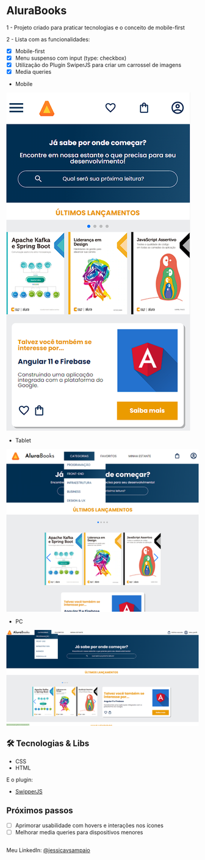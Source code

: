 # AluraBooks

1 - Projeto criado para praticar tecnologias e o conceito de mobile-first

2 - Lista com as funcionalidades:

- [X] Mobile-first
- [X] Menu suspenso com input (type: checkbox)
- [X] Utilização do Plugin SwiperJS para criar um carrossel de imagens
- [X] Media queries

* Mobile

![aluraBooks](https://github.com/jessicavsampaio/alurabooks/blob/main/prints%20projeto/Mobile.png)

* Tablet

![aluraBooks](https://github.com/jessicavsampaio/alurabooks/blob/main/prints%20projeto/Tablet.png)

* PC

![aluraBooks](https://github.com/jessicavsampaio/alurabooks/blob/main/prints%20projeto/PC.png)

## 🛠️ Tecnologias & Libs

* CSS
* HTML

E o plugin:
* [SwipperJS](https://swiperjs.com/)

## Próximos passos
- [ ] Aprimorar usabilidade com hovers e interações nos ícones
- [ ] Melhorar media queries para dispositivos menores

##

Meu LinkedIn: [@jessicavsampaio](https://www.linkedin.com/in/jessicavsampaio/)

